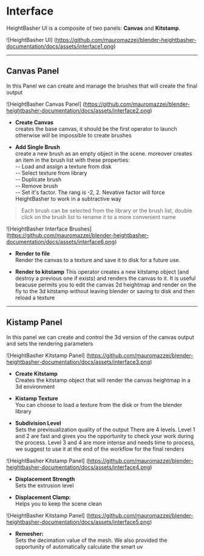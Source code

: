# Interface

HeightBasher UI is a composite of two panels: **Canvas** and **Kitstamp**.

![HeightBasher UI]
(https://github.com/mauromazzei/blender-heightbasher-documentation/docs/assets/interface1.png)

---
## Canvas Panel

In this Panel we can create and manage the brushes that will create the final output

![HeightBasher Canvas Panel]
(https://github.com/mauromazzei/blender-heightbasher-documentation/docs/assets/interface2.png)

- **Create Canvas**  
creates the base canvas, it should be the first operator to launch otherwise will be impossible to create brushes

- **Add Single Brush**  
create a new brush as an empty object in the scene. moreover creates an item in the brush list with these properties:  
-- Load and assign a texture from disk  
-- Select texture from library  
-- Duplicate brush  
-- Remove brush  
-- Set it's factor. The rang is -2, 2. Nevative factor will force HeightBasher to work in a subtractive way

>Each brush can be selected from the library or the brush list, double click on the brush list to rename it to a more convenient name

![HeightBasher Interface Brushes]
(https://github.com/mauromazzei/blender-heightbasher-documentation/docs/assets/interface6.png)

- **Render to file**  
Render the canvas to a texture and save it to disk for a future use.

- **Render to kitstamp**
This operator creates a new kitstamp object (and destroy a previous one if exists) and renders the canvas to it.
It is useful beacuse permits you to edit the canvas 2d heightmap and render on the fly to the 3d kitstamp without leaving blender or saving to disk and then reload a texture


---
## Kistamp Panel

In this panel we can create and control the 3d version of the canvas output and sets the rendering parameters

![HeightBasher Kitstamp Panel]
(https://github.com/mauromazzei/blender-heightbasher-documentation/docs/assets/interface3.png)

- **Create Kitstamp**  
Creates the kitstamp object that will render the canvas heightmap in a 3d environment

- **Kistamp Texture**  
You can choose to load a texture from the disk or from the blender library

- **Subdivision Level**  
Sets the previsualization quality of the output
There are 4 levels.
Level 1 and 2 are fast and gives you the opportunity to check your work during the process.
Level 3 and 4 are more intense and needs time to process, we suggest to use it at the end of the workflow for the final renders

![HeightBasher Kitstamp Panel]
(https://github.com/mauromazzei/blender-heightbasher-documentation/docs/assets/interface4.png)

- **Displacement Strength**  
Sets the extrusion level

- **Displacement Clamp:**  
Helps you to keep the scene clean

![HeightBasher Kitstamp Panel]
(https://github.com/mauromazzei/blender-heightbasher-documentation/docs/assets/interface5.png)

- **Remesher:**  
Sets the decimation value of the mesh. We also provided the opportunity of automatically calculate the smart uv